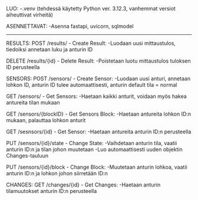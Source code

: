LUO:
-.venv (tehdessä käytetty Python ver. 3.12.3, vanhemmat versiot aiheuttivat virheitä)


ASENNETTAVAT:
-Asenna fastapi, uvicorn, sqlmodel

---------

RESULTS:
POST /results/ - Create Result:
-Luodaan uusi mittaustulos, tiedoiksi annetaan luku ja anturin ID

DELETE /results/{id} - Delete Result:
-Poistetaan luotu mittaustulos tuloksen ID perusteella


SENSORS:
POST /sensors/ - Create Sensor:
-Luodaan uusi anturi, annetaan lohkon ID, anturin ID tulee automaattisesti, anturin default tila = normal

GET /sensors/ - Get Sensors:
-Haetaan kaikki anturit, voidaan myös hakea antureita tilan mukaan

GET /sensors/{blockID} - Get Sensors Block:
-Haetaan antureita lohkon ID:n mukaan, palauttaa lohkon anturit

GET /sesnsors/{id} - Get Sensor:
-Haetaan antureita anturin ID:n perusteella

PUT /sensors/{id}/state - Change State:
-Vaihdetaan anturin tila, vaatii anturin ID:n ja tilan johon muutetaan
-Luo automaattisesti uuden objektin Changes-tauluun

PUT /sensors/{id}/block - Change Block:
-Muutetaan anturin lohkoa, vaatii anturin ID:n ja lohkon johon siirretään ID:n


CHANGES:
GET /changes/{id} - Get Changes:
-Haetaan anturin tilamuutokset anturin ID:n perusteella